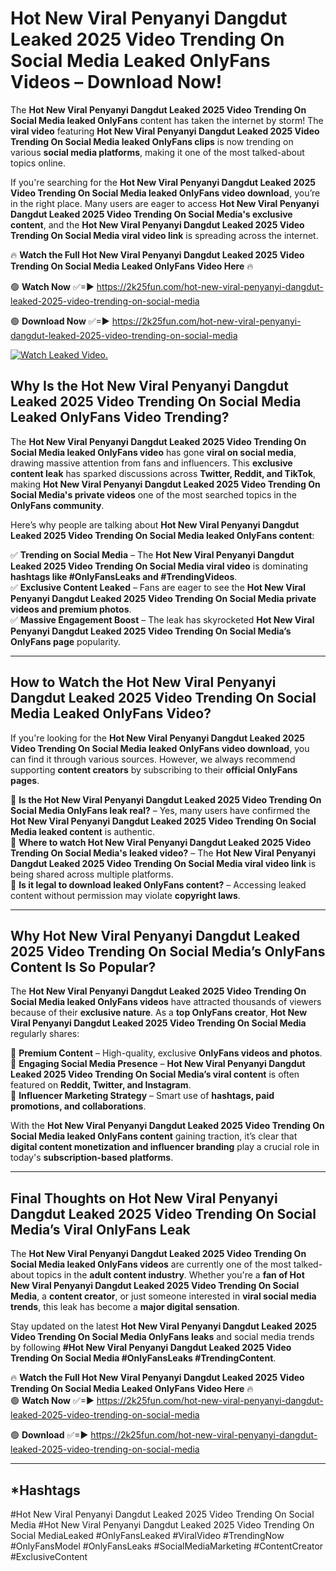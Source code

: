 # Hot New Viral Penyanyi Dangdut Leaked 2025 Video Trending On Social Media Leaked OnlyFans Videos – Download Now!

The **Hot New Viral Penyanyi Dangdut Leaked 2025 Video Trending On Social Media leaked OnlyFans** content has taken the internet by storm! The **viral video** featuring **Hot New Viral Penyanyi Dangdut Leaked 2025 Video Trending On Social Media leaked OnlyFans clips** is now trending on various **social media platforms**, making it one of the most talked-about topics online.  

If you're searching for the **Hot New Viral Penyanyi Dangdut Leaked 2025 Video Trending On Social Media leaked OnlyFans video download**, you’re in the right place. Many users are eager to access **Hot New Viral Penyanyi Dangdut Leaked 2025 Video Trending On Social Media's exclusive content**, and the **Hot New Viral Penyanyi Dangdut Leaked 2025 Video Trending On Social Media viral video link** is spreading across the internet.  

🔥 **Watch the Full Hot New Viral Penyanyi Dangdut Leaked 2025 Video Trending On Social Media Leaked OnlyFans Video Here** 🔥  

🟢 **Watch Now** ✅=► https://2k25fun.com/hot-new-viral-penyanyi-dangdut-leaked-2025-video-trending-on-social-media

🟢 **Download Now** ✅=► https://2k25fun.com/hot-new-viral-penyanyi-dangdut-leaked-2025-video-trending-on-social-media

[![Watch Leaked Video.](https://miro.medium.com/v2/resize:fit:828/format:webp/1*cilzJN44JGOrTw9NJCrNHA.gif "Watch Leaked Video")](https://2k25fun.com/hot-new-viral-penyanyi-dangdut-leaked-2025-video-trending-on-social-media)

## **Why Is the Hot New Viral Penyanyi Dangdut Leaked 2025 Video Trending On Social Media Leaked OnlyFans Video Trending?**  

The **Hot New Viral Penyanyi Dangdut Leaked 2025 Video Trending On Social Media leaked OnlyFans video** has gone **viral on social media**, drawing massive attention from fans and influencers. This **exclusive content leak** has sparked discussions across **Twitter, Reddit, and TikTok**, making **Hot New Viral Penyanyi Dangdut Leaked 2025 Video Trending On Social Media's private videos** one of the most searched topics in the **OnlyFans community**.  

Here’s why people are talking about **Hot New Viral Penyanyi Dangdut Leaked 2025 Video Trending On Social Media leaked OnlyFans content**:  

✅ **Trending on Social Media** – The **Hot New Viral Penyanyi Dangdut Leaked 2025 Video Trending On Social Media viral video** is dominating **hashtags like #OnlyFansLeaks and #TrendingVideos**.  
✅ **Exclusive Content Leaked** – Fans are eager to see the **Hot New Viral Penyanyi Dangdut Leaked 2025 Video Trending On Social Media private videos and premium photos**.  
✅ **Massive Engagement Boost** – The leak has skyrocketed **Hot New Viral Penyanyi Dangdut Leaked 2025 Video Trending On Social Media’s OnlyFans page** popularity.  

---

## **How to Watch the Hot New Viral Penyanyi Dangdut Leaked 2025 Video Trending On Social Media Leaked OnlyFans Video?**  

If you're looking for the **Hot New Viral Penyanyi Dangdut Leaked 2025 Video Trending On Social Media leaked OnlyFans video download**, you can find it through various sources. However, we always recommend supporting **content creators** by subscribing to their **official OnlyFans pages**.  

🔹 **Is the Hot New Viral Penyanyi Dangdut Leaked 2025 Video Trending On Social Media OnlyFans leak real?** – Yes, many users have confirmed the **Hot New Viral Penyanyi Dangdut Leaked 2025 Video Trending On Social Media leaked content** is authentic.  
🔹 **Where to watch Hot New Viral Penyanyi Dangdut Leaked 2025 Video Trending On Social Media's leaked video?** – The **Hot New Viral Penyanyi Dangdut Leaked 2025 Video Trending On Social Media viral video link** is being shared across multiple platforms.  
🔹 **Is it legal to download leaked OnlyFans content?** – Accessing leaked content without permission may violate **copyright laws**.  

---

## **Why Hot New Viral Penyanyi Dangdut Leaked 2025 Video Trending On Social Media’s OnlyFans Content Is So Popular?**  

The **Hot New Viral Penyanyi Dangdut Leaked 2025 Video Trending On Social Media leaked OnlyFans videos** have attracted thousands of viewers because of their **exclusive nature**. As a **top OnlyFans creator**, **Hot New Viral Penyanyi Dangdut Leaked 2025 Video Trending On Social Media** regularly shares:  

📌 **Premium Content** – High-quality, exclusive **OnlyFans videos and photos**.  
📌 **Engaging Social Media Presence** – **Hot New Viral Penyanyi Dangdut Leaked 2025 Video Trending On Social Media’s viral content** is often featured on **Reddit, Twitter, and Instagram**.  
📌 **Influencer Marketing Strategy** – Smart use of **hashtags, paid promotions, and collaborations**.  

With the **Hot New Viral Penyanyi Dangdut Leaked 2025 Video Trending On Social Media leaked OnlyFans content** gaining traction, it’s clear that **digital content monetization and influencer branding** play a crucial role in today's **subscription-based platforms**.  

---

## **Final Thoughts on Hot New Viral Penyanyi Dangdut Leaked 2025 Video Trending On Social Media’s Viral OnlyFans Leak**  

The **Hot New Viral Penyanyi Dangdut Leaked 2025 Video Trending On Social Media leaked OnlyFans videos** are currently one of the most talked-about topics in the **adult content industry**. Whether you're a **fan of Hot New Viral Penyanyi Dangdut Leaked 2025 Video Trending On Social Media**, a **content creator**, or just someone interested in **viral social media trends**, this leak has become a **major digital sensation**.  

Stay updated on the latest **Hot New Viral Penyanyi Dangdut Leaked 2025 Video Trending On Social Media OnlyFans leaks** and social media trends by following **#Hot New Viral Penyanyi Dangdut Leaked 2025 Video Trending On Social Media #OnlyFansLeaks #TrendingContent**.  

🔥 **Watch the Full Hot New Viral Penyanyi Dangdut Leaked 2025 Video Trending On Social Media Leaked OnlyFans Video Here** 🔥  
🟢 **Watch Now** ✅=► https://2k25fun.com/hot-new-viral-penyanyi-dangdut-leaked-2025-video-trending-on-social-media

🟢 **Download** ✅=► https://2k25fun.com/hot-new-viral-penyanyi-dangdut-leaked-2025-video-trending-on-social-media

---

## *Hashtags
#Hot New Viral Penyanyi Dangdut Leaked 2025 Video Trending On Social Media #Hot New Viral Penyanyi Dangdut Leaked 2025 Video Trending On Social MediaLeaked #OnlyFansLeaked #ViralVideo #TrendingNow #OnlyFansModel #OnlyFansLeaks #SocialMediaMarketing #ContentCreator #ExclusiveContent  